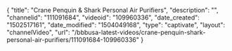 {
    "title": "Crane Penquin &amp; Shark Personal Air Purifiers",
    "description": "",
    "channelid": "111091684",
    "videoid": "109960336",
    "date_created": "1502517161",
    "date_modified": "1504049168",
    "type": "captivate",
    "layout": "channelVideo",
    "url": "\/bbbusa-latest-videos\/crane-penquin-shark-personal-air-purifiers\/111091684-109960336"
}